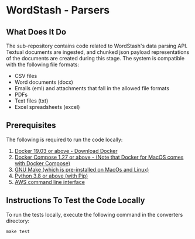 # WordStash - Parsers

## What Does It Do
The sub-repository contains code related to WordStash's data parsing API. Textual documents are ingested, and chunked json payload representations of the documents are created during this stage. The system is compatible with the following file formats:
- CSV files
- Word documents (docx)
- Emails (eml) and attachments that fall in the allowed file formats
- PDFs
- Text files (txt)
- Excel spreadsheets (excel)

## Prerequisites
The following is required to run the code locally:

1. [Docker 19.03 or above - Download Docker](https://www.docker.com/products/docker-desktop)
1. [Docker Compose 1.27 or above - (Note that Docker for MacOS comes with Docker Compose)](https://docs.docker.com/compose/)
1. [GNU Make (which is pre-installed on MacOs and Linux)](https://www.gnu.org/software/make/)
1. [Python 3.8 or above (with Pip)](https://www.python.org/downloads/)
1. [AWS command line interface](https://aws.amazon.com/cli/)

## Instructions To Test the Code Locally
To run the tests locally, execute the following command in the converters directory:
```
make test
```